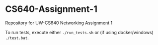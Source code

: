 # CS640-Assignment-1
Repository for UW-CS640 Networking Assignment 1

To run tests, execute either `./run_tests.sh` or (if using docker/windows) `./test.bat`.
